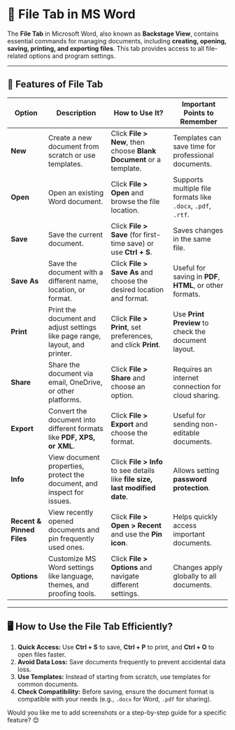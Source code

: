 # **📂 File Tab in MS Word**  

The **File Tab** in Microsoft Word, also known as **Backstage View**, contains essential commands for managing documents, including **creating, opening, saving, printing, and exporting files**. This tab provides access to all file-related options and program settings.  

---

## **📌 Features of File Tab**  

| **Option** | **Description** | **How to Use It?** | **Important Points to Remember** |
|------------|---------------|--------------------|--------------------------------|
| **New** | Create a new document from scratch or use templates. | Click **File > New**, then choose **Blank Document** or a template. | Templates can save time for professional documents. |
| **Open** | Open an existing Word document. | Click **File > Open** and browse the file location. | Supports multiple file formats like `.docx`, `.pdf`, `.rtf`. |
| **Save** | Save the current document. | Click **File > Save** (for first-time save) or use **Ctrl + S**. | Saves changes in the same file. |
| **Save As** | Save the document with a different name, location, or format. | Click **File > Save As** and choose the desired location and format. | Useful for saving in **PDF**, **HTML**, or other formats. |
| **Print** | Print the document and adjust settings like page range, layout, and printer. | Click **File > Print**, set preferences, and click **Print**. | Use **Print Preview** to check the document layout. |
| **Share** | Share the document via email, OneDrive, or other platforms. | Click **File > Share** and choose an option. | Requires an internet connection for cloud sharing. |
| **Export** | Convert the document into different formats like **PDF, XPS, or XML**. | Click **File > Export** and choose the format. | Useful for sending non-editable documents. |
| **Info** | View document properties, protect the document, and inspect for issues. | Click **File > Info** to see details like **file size, last modified date**. | Allows setting **password protection**. |
| **Recent & Pinned Files** | View recently opened documents and pin frequently used ones. | Click **File > Open > Recent** and use the **Pin icon**. | Helps quickly access important documents. |
| **Options** | Customize MS Word settings like language, themes, and proofing tools. | Click **File > Options** and navigate different settings. | Changes apply globally to all documents. |

---

## **🖥️ How to Use the File Tab Efficiently?**  

1. **Quick Access:** Use **Ctrl + S** to save, **Ctrl + P** to print, and **Ctrl + O** to open files faster.  
2. **Avoid Data Loss:** Save documents frequently to prevent accidental data loss.  
3. **Use Templates:** Instead of starting from scratch, use templates for common documents.  
4. **Check Compatibility:** Before saving, ensure the document format is compatible with your needs (e.g., `.docx` for Word, `.pdf` for sharing).  

Would you like me to add screenshots or a step-by-step guide for a specific feature? 😊

